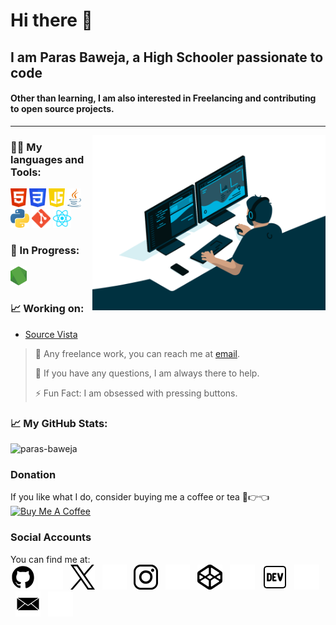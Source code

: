# Hi there 👋

## I am Paras Baweja, a High Schooler passionate to code

#### Other than learning, I am also interested in Freelancing and contributing to open source projects.

<hr>
<img align="right" src="./Content/profile-gif.gif" alt="GIf" height="280">

### 👨‍💻 My languages and Tools:

<code><img height="30" src="./Content/HTML Logo.svg"></code>
<code><img height="30" src="./Content/CSS Logo.svg"></code>
<code><img height="30" src="./Content/JavaScript Logo.svg"></code>
<code><img height="30" src="./Content/Java Logo.svg"></code>
<code><img height="30" src="./Content/Python Logo.svg"></code>
<code><img height="30" src="./Content/Git Logo.svg"></code>
<code><img height="30" src="./Content/React Logo.svg"></code>

### 🌱 In Progress:

<code><img height="30" src="./Content/Node.JS Logo.svg"></code>

### 📈 Working on:

- [Source Vista](https://github.com/Paras-Baweja/Source-Vista)

> 💼 Any freelance work, you can reach me at [email](mailto:parasbaweja@outlook.com).
>
> 💬 If you have any questions, I am always there to help.
>
> ⚡ Fun Fact: I am obsessed with pressing buttons.

### 📈 My GitHub Stats:

<img src="https://github-readme-stats.vercel.app/api?username=paras-baweja&show_icons=true&theme=gotham" alt="paras-baweja" />

### Donation

If you like what I do, consider buying me a coffee or tea 🥺👉👈  
<a href="https://www.buymeacoffee.com/parasbaweja" target="_blank"><img src="https://cdn.buymeacoffee.com/buttons/v2/default-blue.png" alt="Buy Me A Coffee" width="150" ></a>

### Social Accounts

You can find me at:  
[![github profile link](./Content/github-for-light.webp)](https://www.github.com/Paras-Baweja#gh-light-mode-only)
[![github profile link](./Content/github-for-dark.webp)](https://www.github.com/Paras-Baweja#gh-dark-mode-only)
&nbsp;&nbsp;[![x profile link](./Content/x-for-light.webp)](https://www.twitter.com/ParasBaweja_#gh-light-mode-only)
&nbsp;&nbsp;[![x profile link](./Content/x-for-dark.webp)](https://www.twitter.com/ParasBaweja_#gh-dark-mode-only)
&nbsp;&nbsp;[![instagram profile link](./Content/instagram-for-light.webp)](https://www.instagram.com/ParasBaweja_#gh-light-mode-only)
&nbsp;&nbsp;[![instagram profile link](./Content/instagram-for-dark.webp)](https://www.instagram.com/ParasBaweja_#gh-dark-mode-only)
&nbsp;&nbsp;[![codepen profile link](./Content/codepen-for-light.webp)](https://codepen.io/Paras-Baweja#gh-light-mode-only)
&nbsp;&nbsp;[![codepen profile link](./Content/codepen-for-dark.webp)](https://codepen.io/Paras-Baweja#gh-dark-mode-only)
&nbsp;&nbsp;[![dev profile link](./Content/dev-for-light.webp)](https://dev.to/parasbaweja#gh-light-mode-only)
&nbsp;&nbsp;[![dev profile link](./Content/dev-for-dark.webp)](https://dev.to/parasbaweja#gh-dark-mode-only)
&nbsp;&nbsp;[![mail link](./Content/mail-for-light.webp)](mailto:parasbaweja@outlook.com#gh-light-mode-only)
&nbsp;&nbsp;[![mail link](./Content/mail-for-dark.webp)](mailto:parasbaweja@outlook.com#gh-dark-mode)

